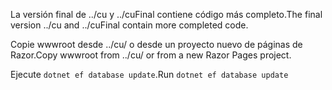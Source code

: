 <span data-ttu-id="fd7cc-101">La versión final de ../cu y ../cuFinal contiene código más completo.</span><span class="sxs-lookup"><span data-stu-id="fd7cc-101">The final version ../cu and ../cuFinal contain more completed code.</span></span>

<span data-ttu-id="fd7cc-102">Copie wwwroot desde ../cu/ o desde un proyecto nuevo de páginas de Razor.</span><span class="sxs-lookup"><span data-stu-id="fd7cc-102">Copy wwwroot from ../cu/ or from a new Razor Pages project.</span></span>

<span data-ttu-id="fd7cc-103">Ejecute `dotnet ef database update`.</span><span class="sxs-lookup"><span data-stu-id="fd7cc-103">Run `dotnet ef database update`</span></span>